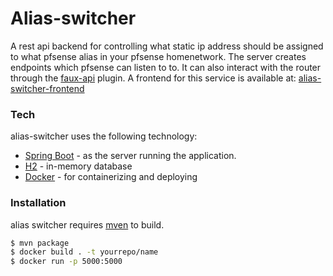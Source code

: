# Alias-switcher

A rest api backend for controlling what static ip address should be assigned to what pfsense alias in your pfsense homenetwork.
The server creates endpoints which pfsense can listen to to. It can also interact with the router through the [faux-api](https://github.com/ndejong/pfsense_fauxapi) plugin.
A frontend for this service is available at: [alias-switcher-frontend](https://github.com/AdamBremholm/alias-switcher-frontend)



### Tech

alias-switcher uses the following technology:

* [Spring Boot](https://spring.io/projects/spring-boot) - as the server running the application.
* [H2](https://www.h2database.com/html/main.html) - in-memory database
* [Docker](https://www.docker.com) - for containerizing and deploying

### Installation

alias switcher requires [mven](https://maven.apache.org) to build.


```sh
$ mvn package
$ docker build . -t yourrepo/name
$ docker run -p 5000:5000
```


